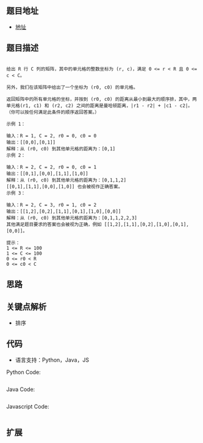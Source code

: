 ## 题目地址

- [地址](https://leetcode-cn.com/problems/matrix-cells-in-distance-order/)

## 题目描述

```

给出 R 行 C 列的矩阵，其中的单元格的整数坐标为 (r, c)，满足 0 <= r < R 且 0 <= c < C。

另外，我们在该矩阵中给出了一个坐标为 (r0, c0) 的单元格。

返回矩阵中的所有单元格的坐标，并按到 (r0, c0) 的距离从最小到最大的顺序排，其中，两单元格(r1, c1) 和 (r2, c2) 之间的距离是曼哈顿距离，|r1 - r2| + |c1 - c2|。（你可以按任何满足此条件的顺序返回答案。）

示例 1：

输入：R = 1, C = 2, r0 = 0, c0 = 0
输出：[[0,0],[0,1]]
解释：从 (r0, c0) 到其他单元格的距离为：[0,1]
示例 2：

输入：R = 2, C = 2, r0 = 0, c0 = 1
输出：[[0,1],[0,0],[1,1],[1,0]]
解释：从 (r0, c0) 到其他单元格的距离为：[0,1,1,2]
[[0,1],[1,1],[0,0],[1,0]] 也会被视作正确答案。
示例 3：

输入：R = 2, C = 3, r0 = 1, c0 = 2
输出：[[1,2],[0,2],[1,1],[0,1],[1,0],[0,0]]
解释：从 (r0, c0) 到其他单元格的距离为：[0,1,1,2,2,3]
其他满足题目要求的答案也会被视为正确，例如 [[1,2],[1,1],[0,2],[1,0],[0,1],[0,0]]。

提示：
1 <= R <= 100
1 <= C <= 100
0 <= r0 < R
0 <= c0 < C
```

## 思路

## 关键点解析

- 排序

## 代码

- 语言支持：Python，Java，JS

Python Code:

```python

```

Java Code:

```java

```

Javascript Code:

```js

```

## 扩展
